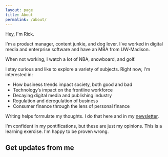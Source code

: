 ```yaml
---
layout: page
title: About
permalink: /about/
---
```


Hey, I'm Rick.

I'm a product manager, content junkie, and dog lover. I've worked in digital media and enterprise software and have an MBA from UW-Madison.

When not working, I watch a lot of NBA, snowboard, and golf.

I stay curious and like to explore a variety of subjects. Right now, I'm interested in:

- How business trends impact society, both good and bad
- Technology’s impact on the frontline workforce
- Decaying digital media and publishing industry
- Regulation and deregulation of business
- Consumer finance through the lens of personal finance

Writing helps formulate my thoughts. I do that here and in my [newsletter](www.rickjarrell.com/newsletter).

I'm confident in my pontifications, but these are just my opinions. This is a learning exercise. I'm happy to be proven wrong.

## Get updates from me
